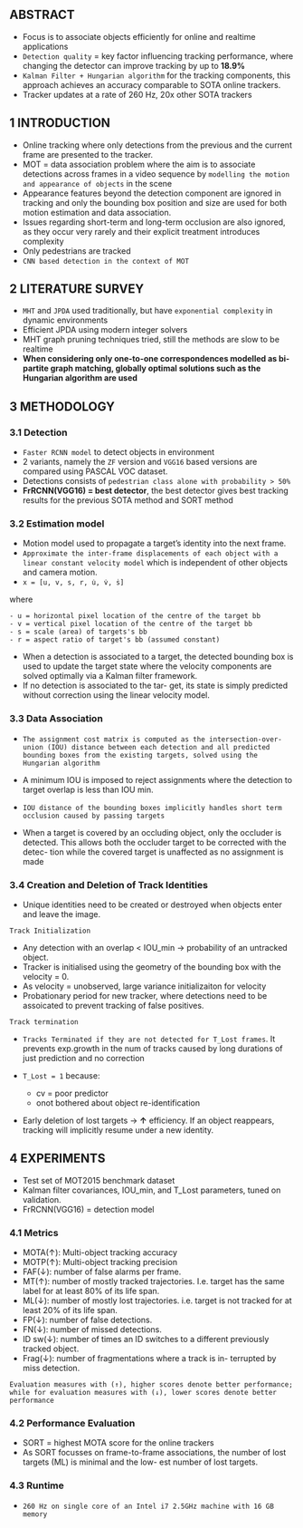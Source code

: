 ## ABSTRACT
- Focus is to associate objects efficiently for online and realtime applications
- `Detection quality` = key factor influencing tracking performance, where changing the detector can improve tracking by up to **18.9%**
- `Kalman Filter + Hungarian algorithm` for the tracking components, this
approach achieves an accuracy comparable to SOTA online trackers.
- Tracker updates at a rate of 260 Hz, 20x other SOTA trackers


## 1 INTRODUCTION
- Online tracking where only detections from the previous and the current frame are presented to the tracker.
- MOT = data association problem where the aim is to associate detections across frames in a video sequence by `modelling the motion and appearance of objects` in the scene
- Appearance features beyond the detection component are ignored in tracking and only the bounding box position and size are used for both motion estimation and data association.
- Issues regarding short-term and long-term occlusion are also ignored,
as they occur very rarely and their explicit treatment introduces complexity
- Only pedestrians are tracked
- `CNN based detection in the
context of MOT`

## 2 LITERATURE SURVEY
- `MHT` and `JPDA` used traditionally, but have `exponential complexity` in dynamic environments
- Efficient JPDA using modern integer solvers
- MHT graph pruning techniques tried, still the methods are slow to be realtime
- **When considering only one-to-one correspondences modelled as bi-partite graph matching, globally optimal solutions such as the Hungarian algorithm are used**


## 3 METHODOLOGY

### 3.1 Detection
- `Faster RCNN model` to detect objects in environment
- 2 variants, namely the `ZF` version and `VGG16` based versions are compared using PASCAL VOC dataset.
- Detections consists of `pedestrian class alone with probability > 50%`
- **FrRCNN(VGG16) = best detector**, the best detector gives best tracking results for the previous SOTA method and SORT method


### 3.2 Estimation model
- Motion model used to propagate a target’s identity into the next frame. 
- `Approximate the inter-frame displacements of
each object with a linear constant velocity model` which is independent of other objects and camera motion.
- `x = [u, v, s, r, u̇, v̇, ṡ]` 

where 
    
    - u = horizontal pixel location of the centre of the target bb
    - v = vertical pixel location of the centre of the target bb
    - s = scale (area) of targets's bb
    - r = aspect ratio of target's bb (assumed constant)

- When a detection is associated to a target, the detected bounding box is used to update the target state where the velocity components are solved optimally via a Kalman
filter framework. 
- If no detection is associated to the tar-
get, its state is simply predicted without correction using the linear velocity model.


### 3.3 Data Association

- `The assignment cost matrix is computed as the intersection-over-union (IOU) distance
between each detection and all predicted bounding boxes
from the existing targets, solved using the Hungarian algorithm`
-  A minimum IOU is imposed to reject assignments where the detection to target overlap is less than IOU min.

- `IOU distance of the bounding boxes
implicitly handles short term occlusion caused by passing targets`
- When a target is covered by an occluding
object, only the occluder is detected. This allows both the occluder target to be corrected with the detec-
tion while the covered target is unaffected as no assignment is made

### 3.4 Creation and Deletion of Track Identities

- Unique identities need to be created or destroyed  when objects enter and leave the image. 

`Track Initialization`
- Any detection with an overlap < IOU_min -> probability of an untracked object. 
- Tracker is initialised using the geometry of the bounding box with the velocity = 0.
- As velocity = unobserved, large variance initializaiton for velocity
- Probationary period for new tracker, where detections need to be assoicated to prevent tracking of
false positives.


`Track termination`
- `Tracks Terminated if they are not detected for T_Lost
frames`. It prevents exp.growth in the num of tracks caused by long durations of just prediction and no correction
- `T_Lost = 1` because:
    - cv = poor predictor 
    - onot bothered about object re-identification
    
- Early deletion of lost targets -> **&uarr;**  efficiency. If an object reappears, tracking will implicitly resume under a new identity.



## 4 EXPERIMENTS
- Test set of MOT2015 benchmark dataset
- Kalman filter covariances, IOU_min, and T_Lost parameters, tuned on validation.
- FrRCNN(VGG16) = detection model


### 4.1 Metrics
- MOTA(↑): Multi-object tracking accuracy
- MOTP(↑): Multi-object tracking precision
- FAF(↓): number of false alarms per frame.
- MT(↑): number of mostly tracked trajectories. I.e. target has the same label for at least 80% of its life span.
- ML(↓): number of mostly lost trajectories. i.e. target is not tracked for at least 20% of its life span.
- FP(↓): number of false detections.
- FN(↓): number of missed detections.
- ID sw(↓): number of times an ID switches to a different previously tracked object.
- Frag(↓): number of fragmentations where a track is in-
terrupted by miss detection.

`Evaluation measures with (↑), higher scores denote better performance; while for evaluation measures with (↓), lower scores denote better performance`


### 4.2 Performance Evaluation
- SORT = highest MOTA score for the online trackers
- As SORT focusses on frame-to-frame associations, the number of lost targets (ML) is minimal and the low-
est number of lost targets.


### 4.3 Runtime
- `260 Hz on single core of an Intel i7 2.5GHz machine with 16 GB memory`

